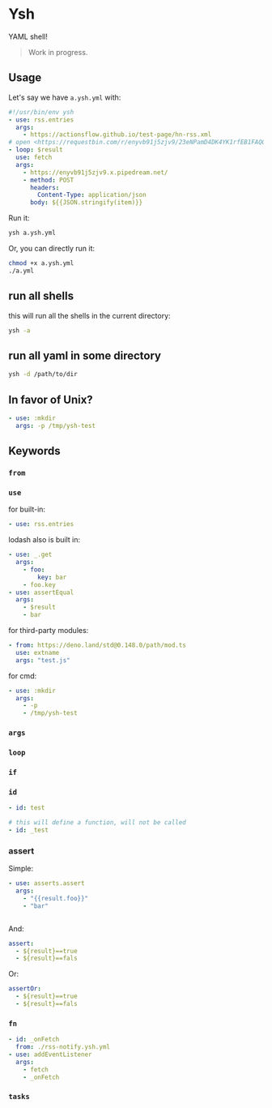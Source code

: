 # Ysh

YAML shell!

> Work in progress.

## Usage

Let's say we have `a.ysh.yml` with:

```yaml
#!/usr/bin/env ysh
- use: rss.entries
  args:
    - https://actionsflow.github.io/test-page/hn-rss.xml
# open <https://requestbin.com/r/enyvb91j5zjv9/23eNPamD4DK4YK1rfEB1FAQOKIj> see
- loop: $result
  use: fetch
  args:
    - https://enyvb91j5zjv9.x.pipedream.net/
    - method: POST
      headers:
        Content-Type: application/json
      body: ${{JSON.stringify(item)}}
```

Run it:

```bash
ysh a.ysh.yml
```

Or, you can directly run it:

```bash
chmod +x a.ysh.yml
./a.yml
```

## run all shells

this will run all the shells in the current directory:

```bash
ysh -a
```

## run all yaml in some directory

```bash
ysh -d /path/to/dir
```

## In favor of Unix?

```yaml
- use: :mkdir
  args: -p /tmp/ysh-test
```

## Keywords

### `from`

### `use`

for built-in:

```yaml
- use: rss.entries
```

lodash also is built in:

```yaml
- use: _.get
  args:
    - foo:
        key: bar
    - foo.key
- use: assertEqual
  args:
    - $result
    - bar
```

for third-party modules:

```yaml
- from: https://deno.land/std@0.148.0/path/mod.ts
  use: extname
  args: "test.js"
```

for cmd:

```yaml
- use: :mkdir
  args:
    - -p
    - /tmp/ysh-test
```

### `args`

### `loop`

### `if`

### `id`

```yaml
- id: test
```

```yaml
# this will define a function, will not be called
- id: _test
```

### assert

Simple:

```yaml
- use: asserts.assert
  args:
    - "{{result.foo}}"
    - "bar"
```

```yaml
```

And:

```yaml
assert:
  - ${result}==true
  - ${result}==fals
```

Or:

```yaml
assertOr:
  - ${result}==true
  - ${result}==fals
```

### `fn`

```yaml
- id: _onFetch
  from: ./rss-notify.ysh.yml
- use: addEventListener
  args:
    - fetch
    - _onFetch
```

### `tasks`
